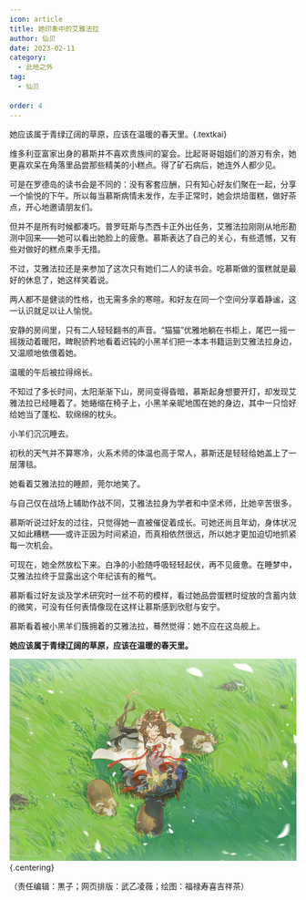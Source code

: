 ```yaml
---
icon: article
title: 她印象中的艾雅法拉
author: 仙贝
date: 2023-02-11
category:
  - 此地之外
tag:
  - 仙贝

order: 4
---
```


她应该属于青绿辽阔的草原，应该在温暖的春天里。{.textkai}

<!-- more -->

维多利亚富家出身的慕斯并不喜欢贵族间的宴会。比起哥哥姐姐们的游刃有余，她更喜欢呆在角落里品尝那些精美的小糕点。得了矿石病后，她连外人都少见。

可是在罗德岛的读书会是不同的：没有客套应酬，只有知心好友们聚在一起，分享一个愉悦的下午。所以每当慕斯病情未发作，左手正常时，她会烘焙蛋糕，做好茶点，开心地邀请朋友们。

但并不是所有时候都凑巧。普罗旺斯与杰西卡正外出任务，艾雅法拉刚刚从地形勘测中回来——她可以看出她脸上的疲惫。慕斯表达了自己的关心，有些遗憾，又有些对做好的糕点束手无措。

不过，艾雅法拉还是来参加了这次只有她们二人的读书会。吃慕斯做的蛋糕就是最好的休息了，她这样笑着说。

两人都不是健谈的性格，也无需多余的寒暄。和好友在同一个空间分享着静谧，这一认识就足以让人愉悦。

安静的房间里，只有二人轻轻翻书的声音。“猫猫”优雅地躺在书柜上，尾巴一摇一摇拨动着暖阳，睥睨骄矜地看着迟钝的小黑羊们把一本本书籍运到艾雅法拉身边，又温顺地依偎着她。

温暖的午后被拉得绵长。

不知过了多长时间，太阳渐渐下山，房间变得昏暗，慕斯起身想要开灯，却发现艾雅法拉已经睡着了。她蜷缩在椅子上，小黑羊亲昵地围在她的身边，其中一只恰好给她当了蓬松、软绵绵的枕头。

小羊们沉沉睡去。

初秋的天气并不算寒冷，火系术师的体温也高于常人，慕斯还是轻轻给她盖上了一层薄毯。

她看着艾雅法拉的睡颜，莞尔地笑了。

与自己仅在战场上辅助作战不同，艾雅法拉身为学者和中坚术师，比她辛苦很多。

慕斯听说过好友的过往，只觉得她一直被催促着成长。可她还尚且年幼，身体状况又如此糟糕——或许正因为时间紧迫，而真相依然很远，所以她才更加迫切地抓紧每一次机会。

可现在，她全然放松下来。白净的小脸随呼吸轻轻起伏，再不见疲惫。在睡梦中，艾雅法拉终于显露出这个年纪该有的稚气。

慕斯看过好友谈及学术研究时一丝不苟的模样，看过她品尝蛋糕时绽放的含蓄内敛的微笑，可没有任何表情像现在这样让慕斯感到欣慰与安宁。

慕斯看着被小黑羊们簇拥着的艾雅法拉，蓦然觉得：她不应在这岛舰上。

**她应该属于青绿辽阔的草原，应该在温暖的春天里。**<eod />

![](./res/illustration/文章小羊（福禄寿喜吉祥茶）.webp) {.centering}

（责任编辑：黒子；网页排版：武乙凌薇；绘图：福禄寿喜吉祥茶）

<ArticleAd />
